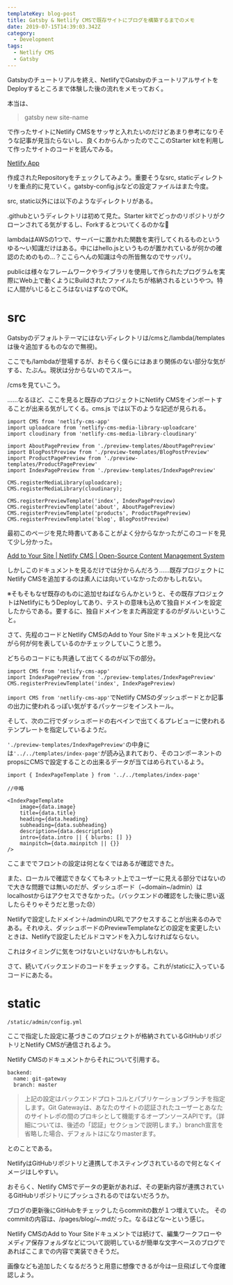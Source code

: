 ```yaml
---
templateKey: blog-post
title: Gatsby & Netlify CMSで既存サイトにブログを構築するまでのメモ
date: 2019-07-15T14:39:03.342Z
category:
  - Development
tags:
  - Netlify CMS
  - Gatsby
---
```

Gatsbyのチュートリアルを終え、NetlifyでGatsbyのチュートリアルサイトをDeployするところまで体験した後の流れをメモっておく。

本当は、

>gatsby new site-name

で作ったサイトにNetlify CMSをサッサと入れたいのだけどあまり参考になりそうな記事が見当たらないし、良くわからんかったのでここのStarter kitを利用して作ったサイトのコードを読んでみる。

[Netlify App](https://app.netlify.com/start/deploy?repository=https://github.com/AustinGreen/gatsby-starter-netlify-cms&stack=cms)

作成されたRepositoryをチェックしてみよう。重要そうなsrc, staticディレクトリを重点的に見ていく。gatsby-config.jsなどの設定ファイルはまた今度。

src, static以外には以下のようなディレクトリがある。

.githubというディレクトリは初めて見た。Starter kitでどっかのリポジトリがクローンされてる気がするし、Forkするとついてくるのかな🤔

lambdaはAWSの1つで、サーバーに置かれた関数を実行してくれるものというゆる〜い知識だけはある。中にはhello.jsというものが置かれているが何かの確認のためのもの...？ここらへんの知識は今の所皆無なのでサッパリ。

publicは様々なフレームワークやライブラリを使用して作られたプログラムを実際にWeb上で動くようにBuildされたファイルたちが格納されるというやつ。特に人間がいじるところはないはずなのでOK。

# src

Gatsbyのデフォルトテーマにはないディレクトリは/cmsと/lambda(/templatesは後々追加するものなので無視)。

ここでも/lambdaが登場するが、おそらく僕らにはあまり関係のない部分な気がする、たぶん。現状は分からないのでスルー。

/cmsを見ていこう。

......なるほど、ここを見ると既存のプロジェクトにNetlify CMSをインポートすることが出来る気がしてくる。cms.js では以下のような記述が見られる。

    import CMS from 'netlify-cms-app'
    import uploadcare from 'netlify-cms-media-library-uploadcare'
    import cloudinary from 'netlify-cms-media-library-cloudinary'
    
    import AboutPagePreview from './preview-templates/AboutPagePreview'
    import BlogPostPreview from './preview-templates/BlogPostPreview'
    import ProductPagePreview from './preview-templates/ProductPagePreview'
    import IndexPagePreview from './preview-templates/IndexPagePreview'
    
    CMS.registerMediaLibrary(uploadcare);
    CMS.registerMediaLibrary(cloudinary);
    
    CMS.registerPreviewTemplate('index', IndexPagePreview)
    CMS.registerPreviewTemplate('about', AboutPagePreview)
    CMS.registerPreviewTemplate('products', ProductPagePreview)
    CMS.registerPreviewTemplate('blog', BlogPostPreview)

最初このページを見た時書いてあることがよく分からなかったがこのコードを見て少し分かった。

[Add to Your Site | Netlify CMS | Open-Source Content Management System](https://www.netlifycms.org/docs/add-to-your-site/)

しかしこのドキュメントを見るだけでは分からんだろう......既存プロジェクトにNetlify CMSを追加するのは素人には向いていなかったのかもしれない。

※そもそもなぜ既存のものに追加せねばならんかというと、その既存プロジェクトはNetlifyにもうDeployしてあり、テストの意味も込めて独自ドメインを設定したからである。要するに、独自ドメインをまた再設定するのがダルいということ。

さて、先程のコードとNetlify CMSのAdd to Your Siteドキュメントを見比べながら何が何を表しているのかチェックしていこうと思う。

どちらのコードにも共通して出てくるのが以下の部分。

    import CMS from 'netlify-cms-app'
    import IndexPagePreview from './preview-templates/IndexPagePreview'
    CMS.registerPreviewTemplate('index', IndexPagePreview)

`import CMS from 'netlify-cms-app'`でNetlify CMSのダッシュボードとか記事の出力に使われるっぽい気がするパッケージをインストール。

そして、次の二行でダッシュボードの右ペインで出てくるプレビューに使われるテンプレートを指定しているようだ。

`'./preview-templates/IndexPagePreview'`の中身には`'../../templates/index-page'`が読み込まれており、そのコンポーネントのpropsにCMSで設定することの出来るデータが当てはめられているよう。

    import { IndexPageTemplate } from '../../templates/index-page'
    
    //中略
    
    <IndexPageTemplate
    	image={data.image}
    	title={data.title}
    	heading={data.heading}
    	subheading={data.subheading}
    	description={data.description}
    	intro={data.intro || { blurbs: [] }}
    	mainpitch={data.mainpitch || {}}
    />

ここまででフロントの設定は何となくではあるが確認できた。

また、ローカルで確認できなくてもネット上でユーザーに見える部分ではないので大きな問題では無いのだが、ダッシュボード（~domain~/admin）はlocalhostからはアクセスできなかった。（バックエンドの確認をした後に思い返したらそりゃそうだと思った😞）

Netlifyで設定したドメイン＋/adminのURLでアクセスすることが出来るのみである。それゆえ、ダッシュボードのPreviewTemplateなどの設定を変更したいときは、Netlifyで設定したビルドコマンドを入力しなければならない。

これはタイミングに気をつけないといけないかもしれない。

さて、続いてバックエンドのコードをチェックする。これが/staticに入っているコードにあたる。

# static

`/static/admin/config.yml`

ここで指定した設定に基づきこのプロジェクトが格納されているGitHubリポジトリとNetlify CMSが通信されるよう。

Netlify CMSのドキュメントからそれについて引用する。

    backend:
      name: git-gateway
      branch: master

> 上記の設定はバックエンドプロトコルとパブリケーションブランチを指定します。Git Gatewayは、あなたのサイトの認証されたユーザーとあなたのサイトレポの間のプロキシとして機能するオープンソースAPIです。（詳細については、後述の「認証」セクションで説明します。）branch宣言を省略した場合、デフォルトはになりmasterます。

とのことである。

NetlifyはGitHubリポジトリと連携してホスティングされているので何となくイメージはしやすい。

おそらく、Netlify CMSでデータの更新があれば、その更新内容が連携されているGitHubリポジトリにプッシュされるのではないだろうか。

ブログの更新後にGitHubをチェックしたらcommitの数が１つ増えていた。
そのcommitの内容は、/pages/blog/~.mdだった。なるほどな〜という感じ。

Netlify CMSのAdd to Your Siteドキュメントでは続けて、編集ワークフローやメディア保存フォルダなどについて説明しているが簡単な文字ベースのブログであればここまでの内容で実装できそうだ。

画像なども追加したくなるだろうと用意に想像できるが今は一旦飛ばして今度確認しよう。
